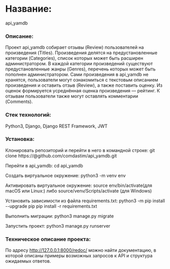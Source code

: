 # Название:
api_yamdb

### Описание:
Проект api_yamdb собирает отзывы (Review) пользователей на произведения (Titles). Произведения делятся на предустановленные категории (Categories), список которых может быть расширен администратором.
В каждой категории произведений существуют предустановленные жанры (Genres), перечень которых может быть пополнен администратором.
Сами произведения в api_yamdb не хранятся, пользователи могут ознакомиться с текстовым описанием произведения и оставить отзыв (Review), а также  поставить оценку. Из оценок формируется усреднённая оценка произведения — рейтинг.
К отзывам пользователи также могут оставлять комментарии (Comments). 

### Стек технологий:
Python3, Django, Django REST Framework, JWT

### Установка:
Клонировать репозиторий и перейти в него в командной строке:
git clone https://@github.com/comdastim/api_yamdb.git

Перейти в api_yamdb:
cd api_yamdb

Cоздать виртуальное окружение:
python3 -m venv env

Активировать виртуальное окружение:
source env/bin/activate(для macOS или Linux:) 
либо 
source/venv/Scripts/activate (для Windows)

Установить зависимости из файла requirements.txt:
python3 -m pip install --upgrade pip
pip install -r requirements.txt

Выполнить миграции:
python3 manage.py migrate

Запустить проект:
python3 manage.py runserver

### Техническое описание проекта:
По адресу http://127.0.0.1:8000/redoc/  можно найти документацию, в которой описаны примеры возможных запросов к API и структура ожидаемых ответов.






